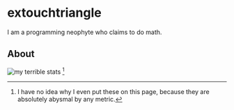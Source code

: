 # extouchtriangle

I am a programming neophyte who claims to do math.

## About

![my terrible stats](https://github-readme-stats.vercel.app/api?username=extouchtriangle&theme=tokyonight&show_icons=true&count_private=true)
[^1]

[^1]:
    I have no idea why I even put these on this
    page, because they are absolutely abysmal by any metric.
